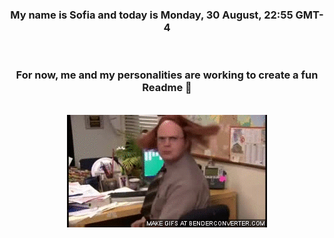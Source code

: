 


<div align="center">
<h3 >My name is Sofia and today is Monday, 30 August, 22:55 GMT-4</h3><br>
<h3 >For now, me and my personalities are working to create a fun Readme 👋
</h3><br>
<img src='img/dwight.gif' alt='working...'/>
</div>
